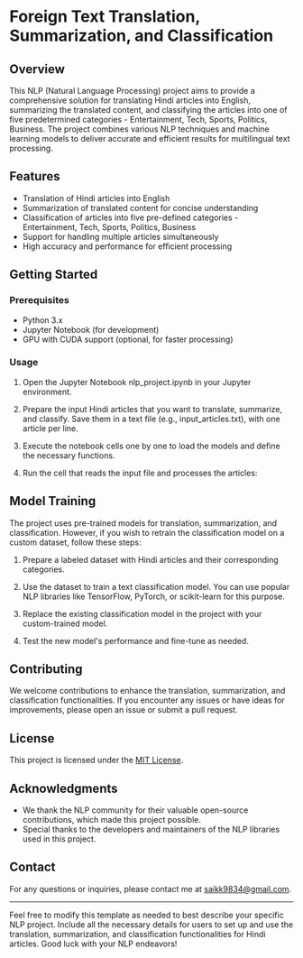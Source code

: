 # Foreign Text Translation, Summarization, and Classification

## Overview

This NLP (Natural Language Processing) project aims to provide a comprehensive solution for translating Hindi articles into English, summarizing the translated content, and classifying the articles into one of five predetermined categories - Entertainment, Tech, Sports, Politics, Business. The project combines various NLP techniques and machine learning models to deliver accurate and efficient results for multilingual text processing.

## Features

- Translation of Hindi articles into English
- Summarization of translated content for concise understanding
- Classification of articles into five pre-defined categories - Entertainment, Tech, Sports, Politics, Business
- Support for handling multiple articles simultaneously
- High accuracy and performance for efficient processing

## Getting Started

### Prerequisites

- Python 3.x
- Jupyter Notebook (for development)
- GPU with CUDA support (optional, for faster processing)

### Usage

1. Open the Jupyter Notebook nlp_project.ipynb in your Jupyter environment.

2. Prepare the input Hindi articles that you want to translate, summarize, and classify. Save them in a text file (e.g., input_articles.txt), with one article per line.

3. Execute the notebook cells one by one to load the models and define the necessary functions.

4. Run the cell that reads the input file and processes the articles:

## Model Training

The project uses pre-trained models for translation, summarization, and classification. However, if you wish to retrain the classification model on a custom dataset, follow these steps:

1. Prepare a labeled dataset with Hindi articles and their corresponding categories.

2. Use the dataset to train a text classification model. You can use popular NLP libraries like TensorFlow, PyTorch, or scikit-learn for this purpose.

3. Replace the existing classification model in the project with your custom-trained model.

4. Test the new model's performance and fine-tune as needed.

## Contributing

We welcome contributions to enhance the translation, summarization, and classification functionalities. If you encounter any issues or have ideas for improvements, please open an issue or submit a pull request.

## License

This project is licensed under the [MIT License](LICENSE).

## Acknowledgments

- We thank the NLP community for their valuable open-source contributions, which made this project possible.
- Special thanks to the developers and maintainers of the NLP libraries used in this project.

## Contact

For any questions or inquiries, please contact me at saikk9834@gmail.com.

---

Feel free to modify this template as needed to best describe your specific NLP project. Include all the necessary details for users to set up and use the translation, summarization, and classification functionalities for Hindi articles. Good luck with your NLP endeavors!